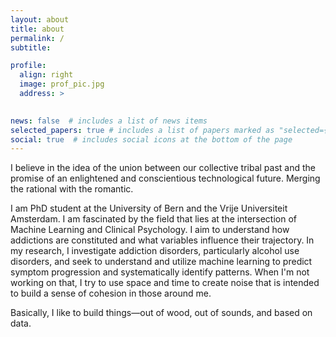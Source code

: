```yaml
---
layout: about
title: about
permalink: /
subtitle: 

profile:
  align: right
  image: prof_pic.jpg
  address: >
    

news: false  # includes a list of news items
selected_papers: true # includes a list of papers marked as "selected={true}"
social: true  # includes social icons at the bottom of the page
---
```

I believe in the idea of the union between our collective tribal past and the promise of an enlightened and conscientious technological future. Merging the rational with the romantic.


I am PhD student at the University of Bern and the Vrije Universiteit Amsterdam. I am fascinated by the field that lies at the intersection of Machine Learning and Clinical Psychology. I aim to understand how addictions are constituted and what variables influence their trajectory. In my research, I investigate addiction disorders, particularly alcohol use disorders, and seek to understand and utilize machine learning to predict symptom progression and systematically identify patterns. When I'm not working on that, I try to use space and time to create noise that is intended to build a sense of cohesion in those around me.

Basically, I like to build things—out of wood, out of sounds, and based on data.


